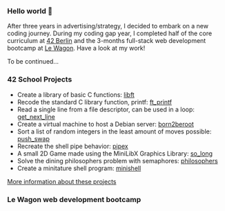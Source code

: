 ### Hello world 👋

<!--
**mdarbois/mdarbois** is a ✨ _special_ ✨ repository because its `README.md` (this file) appears on your GitHub profile.

Here are some ideas to get you started:

- 🔭 I’m currently working on ...
- 🌱 I’m currently learning ...
- 👯 I’m looking to collaborate on ...
- 🤔 I’m looking for help with ...
- 💬 Ask me about ...
- 📫 How to reach me: ...
- 😄 Pronouns: ...
- ⚡ Fun fact: ...
-->
After three years in advertising/strategy, I decided to embark on a new coding journey. During my coding gap year, I completed half of the core curriculum at [42 Berlin](https://42berlin.de) and the 3-months full-stack web development bootcamp at [Le Wagon](https://www.lewagon.com/berlin/web-development-course). Have a look at my work!

To be continued...


### 42 School Projects

- Create a library of basic C functions: [libft](https://github.com/mdarbois/42/tree/main/0.0%20Libft)
- Recode the standard C library function, printf: [ft_printf](https://github.com/mdarbois/42/tree/main/1.0%20Ft_printf)
- Read a single line from a file descriptor, can be used in a loop: [get_next_line](https://github.com/mdarbois/42/tree/main/1.1%20Get_next_line)
- Create a virtual machine to host a Debian server: [born2beroot](https://github.com/mdarbois/42/tree/main/1.2%20Born2beroot)
- Sort a list of random integers in the least amount of moves possible: [push_swap](https://github.com/mdarbois/42/tree/main/2.0%20Push_swap)
- Recreate the shell pipe behavior: [pipex](https://github.com/mdarbois/42/tree/main/2.1%20Pipex)
- A small 2D Game made using the MiniLibX Graphics Library: [so_long](https://github.com/mdarbois/42/tree/main/2.2%20So_long)
- Solve the dining philosophers problem with semaphores: [philosophers](https://github.com/mdarbois/42/tree/main/3.0%20Philosophers)
- Create a minitature shell program: [minishell](https://github.com/mdarbois/42/tree/main/3.1%20Minishell)

[More information about these projects](https://github.com/mdarbois/42)

### Le Wagon web development bootcamp
